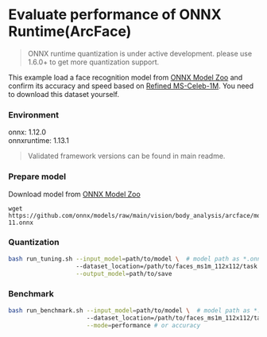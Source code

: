 # Evaluate performance of ONNX Runtime(ArcFace) 
>ONNX runtime quantization is under active development. please use 1.6.0+ to get more quantization support. 

This example load a face recognition model from [ONNX Model Zoo](https://github.com/onnx/models) and confirm its accuracy and speed based on [Refined MS-Celeb-1M](https://s3.amazonaws.com/onnx-model-zoo/arcface/dataset/faces_ms1m_112x112.zip). You need to download this dataset yourself.

### Environment
onnx: 1.12.0  
onnxruntime: 1.13.1
> Validated framework versions can be found in main readme.

### Prepare model
Download model from [ONNX Model Zoo](https://github.com/onnx/models)

```shell
wget https://github.com/onnx/models/raw/main/vision/body_analysis/arcface/model/arcfaceresnet100-11.onnx
```

### Quantization

```bash
bash run_tuning.sh --input_model=path/to/model \  # model path as *.onnx
                   --dataset_location=/path/to/faces_ms1m_112x112/task.bin \
                   --output_model=path/to/save
```

### Benchmark

```bash
bash run_benchmark.sh --input_model=path/to/model \  # model path as *.onnx
                      --dataset_location=/path/to/faces_ms1m_112x112/task.bin \
                      --mode=performance # or accuracy
```

